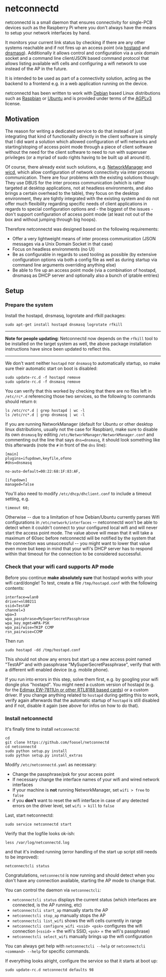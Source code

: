# netconnectd

netconnectd is a small daemon that ensures connectivity for single-PCB devices such as the Raspberry Pi where you don't 
always have the means to setup your network interfaces by hand.

It monitors your current link status by checking if there are any other systems reachable and if not fires up an access 
point (via [hostapd] and [dnsmasq]). Additionally it allows control and configuration via a unix domain socket and a command 
line client/JSON based command protocol that allows listing available wifi cells and configuring a wifi network to use 
instead of the AP in the future.

It is intended to be used as part of a connectivity solution, acting as the backend to a frontend e.g. in a web 
application running on the device.

netconnectd has been written to work with [Debian] based Linux distributions such as [Raspbian] or [Ubuntu] and is provided
under terms of the [AGPLv3] license.

[hostapd]: http://w1.fi/hostapd/
[dnsmasq]: http://www.thekelleys.org.uk/dnsmasq/doc.html
[Debian]: http://www.debian.org/
[Raspbian]: http://www.raspbian.org/
[Ubuntu]: http://www.ubuntu.com/
[AGPLv3]: https://www.gnu.org/licenses/agpl-3.0.en.html

## Motivation

The reason for writing a dedicated service to do that instead of just integrating that kind of functionality directly
in the client software is simply that I did want a solution which allowed configuration of wifi networks and
starting/stoping of access point mode through a piece of client software without the need for the client software
to need to run with superuser privileges (or a myriad of sudo rights having to be built up all around it).

Of course, there already exist such solutions, e.g. [NetworkManager] and [wicd], which allow configuration of network
connectivity via inter process communication. There are four problems with the existing solutions
though: They use DBUS for the inter process communication (which is rather targeted at desktop applications, not
at headless environments, and also brings a certain overhead to the table), they focus on the desktop environment,
they are tightly integrated with the existing system and do not offer much flexibility regarding specific needs of 
client applications in regards to special configuration options and - the biggest of the issues - don't support 
configuration of access point mode (at least not out of the box and without jumping through big hoops).

Therefore netconnectd was designed based on the following requirements:

  * Offer a very lightweight means of inter process communication (JSON messages via a Unix Domain Socket in that case)
  * Focus on headless environments (no UI)
  * Be as configurable in regards to used tooling as possible (by extensive configuration options via both a config
    file as well as during startup via command line arguments overriding anything else)
  * Be able to fire up an access point mode (via a combination of hostapd, dnsmasq as DHCP server and optionally also
    a bunch of iptable entries)

[NetworkManager]: https://wiki.gnome.org/Projects/NetworkManager
[wicd]: http://wicd.sourceforge.net/

## Setup

### Prepare the system

Install the hostapd, dnsmasq, logrotate and rfkill packages:

    sudo apt-get install hostapd dnsmasq logrotate rfkill

----

**Note for people updating**: Netconnectd now depends on the ``rfkill`` tool to be installed on the target system as
well, the above package installation instructions have since been updated to reflect this.

----

We don't want neither `hostapd` nor `dnsmasq` to automatically startup, so make sure their automatic start on boot is 
disabled:

    sudo update-rc.d -f hostapd remove
    sudo update-rc.d -f dnsmasq remove

You can verify that this worked by checking that there are no files left in `/etc/rc*.d` referencing those two services,
so the following to commands should return `0`:

    ls /etc/rc*.d | grep hostapd | wc -l
    ls /etc/rc*.d | grep dnsmasq | wc -l

If you are running NetworkManager (default for Ubuntu or other desktop linux distributions, usually not the case for 
Raspbian), make sure to disable its own `dnsmasq` by editing `/etc/NetworkManager/NetworkManager.conf` and commenting
out the line that says `dns=dnsmasq`, it should look something like this afterwards (note the `#` in front of the
`dns` line):

    [main]
    plugins=ifupdown,keyfile,ofono
    #dns=dnsmasq
    
    no-auto-default=00:22:68:1F:83:AF,
    
    [ifupdown]
    managed=false

You'll also need to modify `/etc/dhcp/dhclient.conf` to include a timeout setting, e.g.

    timeout 60;

Otherwise -- due to a limitation of how Debian/Ubuntu currently parses Wifi configurations in `/etc/network/interfaces` 
-- netconnectd won't be able to detect when it couldn't connect to your configured local wifi and will never start the 
access point mode. The value above will mean that it will take a maximum of 60sec before netconnectd will be notified 
by the system that the connection was unsuccessful -- you might want to lower that value even more but keep in mind that 
your wifi's DHCP server has to respond within that timeout for the connection to be considered successful.

### Check that your wifi card supports AP mode

Before you continue **make absolutely sure** that hostapd works with your wifi card/dongle! To test, create a file 
`/tmp/hostapd.conf` with the following contents:

    interface=wlan0
    driver=nl80211
    ssid=TestAP
    channel=3
    wpa=3
    wpa_passphrase=MySuperSecretPassphrase
    wpa_key_mgmt=WPA-PSK
    wpa_pairwise=TKIP CCMP
    rsn_pairwise=CCMP

Then run 

    sudo hostapd -dd /tmp/hostapd.conf

This should not show any errors but start up a new access point named "TestAP" and with passphrase 
"MySuperSecretPassphrase", verify that with a different wifi enabled device (e.g. mobile phone).

If you run into errors in this step, solve them first, e.g. by googling your wifi dongle plus "hostapd". You might need 
a custom version of hostapd (e.g. for the [Edimax EW-7811Un or other RTL8188 based cards](http://jenssegers.be/blog/43/Realtek-RTL8188-based-access-point-on-Raspberry-Pi)) 
or a custom driver. If you change anything related to `hostapd` during getting this to work, verify again afterwards
that the automatic startup of `hostapd` is still disabled and if not, disable it again (see above for infos on how
to do that).

### Install netconnectd

It's finally time to install `netconnectd`:

    cd
    git clone https://github.com/foosel/netconnectd
    cd netconnectd
    sudo python setup.py install
    sudo python setup.py install_extras

Modify `/etc/netconnectd.yaml` as necessary:
 
  * Change the passphrase/psk for your access point
  * If necessary change the interface names of your wifi and wired network interfaces
  * If your machine is **not** running NetworkManager, set `wifi > free` to `false`
  * if you **don't** want to reset the wifi interface in case of any detected errors on the driver level, set
    `wifi > kill` to `false`
 
Last, start netconnectd:

    sudo service netconnectd start

Verify that the logfile looks ok-ish:

    less /var/log/netconnectd.log

and that it's indeed running (error handling of the start up script still needs to be improved):

    netconnectcli status

Congratulations, `netconnectd` is now running and should detect when you don't have any connection available, starting the AP mode to change that.

You can control the daemon via `netconnectcli`:

  * `netconnectcli status` displays the current status (which interfaces are connected, is the AP running, etc)
  * `netconnectcli start_ap` manually starts the AP
  * `netconnectcli stop_ap` manually stops the AP
  * `netconnectcli list_wifi` shows the wifi cells currently in range
  * `netconnectcli configure_wifi <ssid> <psk>` configures the wifi connection (`<ssid>` = the wifi's SSID, `<psk>` = the wifi's passphrase)
  * `netconnectcli select_wifi` manually brings up the wifi configuration

You can always get help with `netconnectcli --help` or `netconnectcli <command> --help` for specific commands.

If everything looks alright, configure the service so that it starts at boot up:

    sudo update-rc.d netconnectd defaults 98

